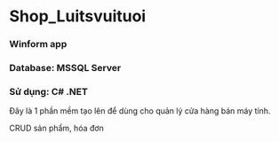 # Shop_Luitsvuituoi
### Winform app
### Database: MSSQL Server
### Sử dụng: C# .NET

Đây là 1 phần mềm tạo lên để dùng cho quản lý cửa hàng bán máy tính.

CRUD sản phẩm, hóa đơn
